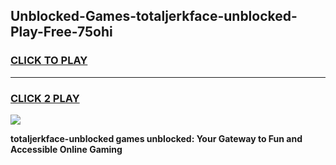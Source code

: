 
## Unblocked-Games-totaljerkface-unblocked-Play-Free-75ohi
<h3>
<a href="https://premium76.site?title=totaljerkface-unblocked&ref=23A">CLICK TO PLAY</a></h3>
<hr>

<h3>
<a href="https://premium76.site?title=totaljerkface-unblocked&ref=23A">CLICK 2 PLAY</a>
  
</h3>

<a href="https://premium76.site?title=totaljerkface-unblocked&ref=23A"><img src="https://clearcache.store/games.png"></a>


**totaljerkface-unblocked games unblocked: Your Gateway to Fun and Accessible Online Gaming**
